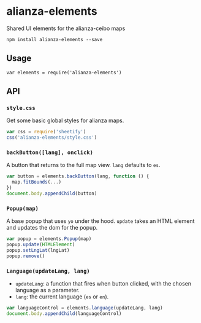 # alianza-elements

Shared UI elements for the alianza-ceibo maps

```
npm install alianza-elements --save
```

## Usage

```
var elements = require('alianza-elements')
```

## API

### `style.css`

Get some basic global styles for alianza maps.

```js
var css = require('sheetify')
css('alianza-elements/style.css')
```

### `backButton([lang], onclick)`

A button that returns to the full map view. `lang` defaults to `es`.

```js
var button = elements.backButton(lang, function () {
  map.fitBounds(...)
})
document.body.appendChild(button)
```

### `Popup(map)`

A base popup that uses `yo` under the hood. `update` takes an HTML element and updates the dom for the popup.

```js
var popup = elements.Popup(map)
popup.update(HTMLElement)
popup.setLngLat(lngLat)
popup.remove()
```


### `Language(updateLang, lang)`

* `updateLang`: a function that fires when button clicked, with the chosen language as a parameter. 
* `lang`: the current language (`es` or `en`).

```js
var languageControl = elements.language(updateLang, lang)
document.body.appendChild(languageControl)
```


